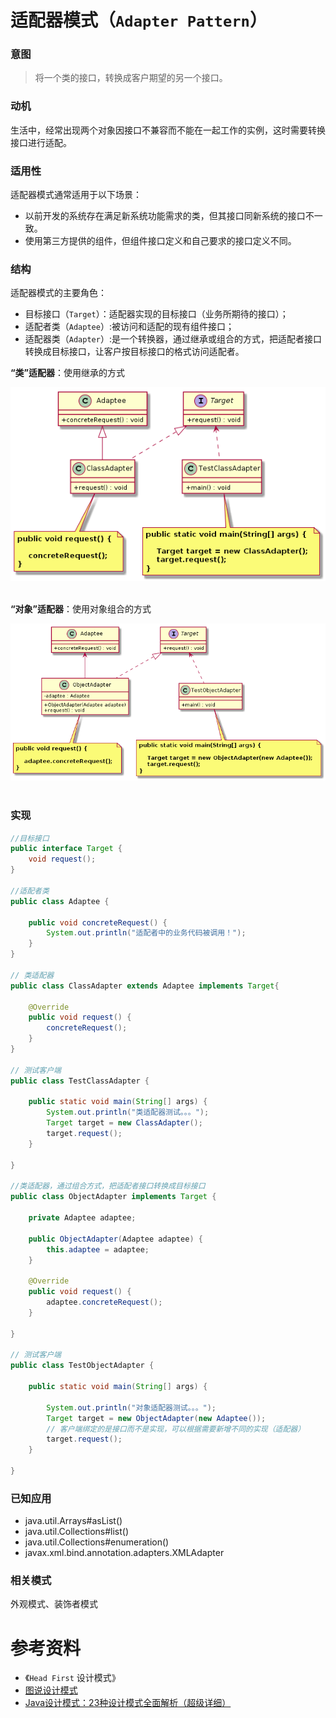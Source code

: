 适配器模式（`Adapter Pattern`）
====================
### **意图**
> 将一个类的接口，转换成客户期望的另一个接口。

### **动机**
生活中，经常出现两个对象因接口不兼容而不能在一起工作的实例，这时需要转换接口进行适配。

### **适用性**
适配器模式通常适用于以下场景：
 - 以前开发的系统存在满足新系统功能需求的类，但其接口同新系统的接口不一致。
- 使用第三方提供的组件，但组件接口定义和自己要求的接口定义不同。

### **结构**
适配器模式的主要角色：
- 目标接口（``Target``）：适配器实现的目标接口（业务所期待的接口）；
- 适配者类（``Adaptee``）:被访问和适配的现有组件接口；
- 适配器类（``Adapter``）:是一个转换器，通过继承或组合的方式，把适配者接口转换成目标接口，让客户按目标接口的格式访问适配者。  

**“类”适配器**：使用继承的方式
<div align="center"> <img src="images/18.classAdapter.png" width="520px"> </div><br>

**“对象”适配器**：使用对象组合的方式
<div align="center"> <img src="images/18.objectAdapter.png" width="520px"> </div><br>

### **实现**
```java
//目标接口
public interface Target {
	void request();
}

//适配者类
public class Adaptee {
	
	public void concreteRequest() {
		System.out.println("适配者中的业务代码被调用！");
	}
}

// 类适配器
public class ClassAdapter extends Adaptee implements Target{

	@Override
	public void request() {
		concreteRequest();
	}
}

// 测试客户端
public class TestClassAdapter {

	public static void main(String[] args) {
		System.out.println("类适配器测试。。。");
        Target target = new ClassAdapter();
        target.request();
	}

}

//类适配器，通过组合方式，把适配者接口转换成目标接口
public class ObjectAdapter implements Target {

	private Adaptee adaptee;

	public ObjectAdapter(Adaptee adaptee) {
		this.adaptee = adaptee;
	}

	@Override
	public void request() {
		adaptee.concreteRequest();
	}

}

// 测试客户端
public class TestObjectAdapter {

    public static void main(String[] args) {

        System.out.println("对象适配器测试。。。");
        Target target = new ObjectAdapter(new Adaptee());
		// 客户端绑定的是接口而不是实现，可以根据需要新增不同的实现（适配器）
        target.request();
    }

}
```
### **已知应用**
- java.util.Arrays#asList()
- java.util.Collections#list()
- java.util.Collections#enumeration()
- javax.xml.bind.annotation.adapters.XMLAdapter 

### **相关模式**
外观模式、装饰者模式


# 参考资料
- 《`Head First` 设计模式》
- [图说设计模式](https://design-patterns.readthedocs.io/zh_CN/latest/index.html)
- [Java设计模式：23种设计模式全面解析（超级详细）](http://c.biancheng.net/design_pattern/)
